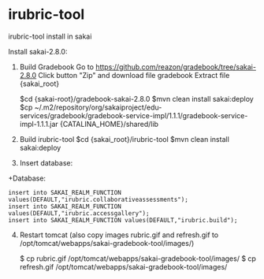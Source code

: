 irubric-tool
============

irubric-tool install in sakai

Install sakai-2.8.0:
1. Build Gradebook
	Go to https://github.com/reazon/gradebook/tree/sakai-2.8.0
	Click button "Zip" and download file gradebook
	Extract file {sakai_root}
	
	$cd {sakai-root}/gradebook-sakai-2.8.0
	$mvn clean install sakai:deploy
	$cp ~/.m2/repository/org/sakaiproject/edu-services/gradebook/gradebook-service-impl/1.1.1/gradebook-service-impl-1.1.1.jar {CATALINA_HOME}/shared/lib


2. Build irubric-tool
	$cd {sakai_root}/irubric-tool
	$mvn clean install sakai:deploy

        
3. Insert database:

+Database:

	insert into SAKAI_REALM_FUNCTION values(DEFAULT,"irubric.collaborativeassessments");
	insert into SAKAI_REALM_FUNCTION values(DEFAULT,"irubric.accessgallery");
	insert into SAKAI_REALM_FUNCTION values(DEFAULT,"irubric.build");

4. Restart tomcat
	(also copy images rubric.gif and refresh.gif to  /opt/tomcat/webapps/sakai-gradebook-tool/images/)

	$ cp rubric.gif /opt/tomcat/webapps/sakai-gradebook-tool/images/
	$ cp refresh.gif /opt/tomcat/webapps/sakai-gradebook-tool/images/
